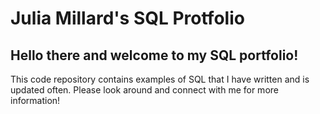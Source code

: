 # Julia Millard's SQL Protfolio

## Hello there and welcome to my SQL portfolio! 
This code repository contains examples of SQL that I have written and is updated often. Please look around and connect with me for more information!
